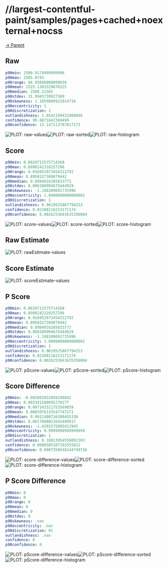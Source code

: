 
# //largest-contentful-paint/samples/pages+cached+noexternal+nocss

[→ Parent](../..)


## Raw


```yaml
p90min: 2500.9174999999996
p90max: 2585.8743
p90range: 84.95680000000038
p90mean: 2525.1383329670325
p90median: 2508.31565
p90stdev: 31.9945739927369
p90skewness: 1.1859880921014734
p90eccentricity: 1
p90discretization: 1
outlandishness: 1.0541199431908046
confidence: 90.8871842369499
p90confidence: 13.147213707817173

```

![PLOT: raw-values](./raw/values.svg)![PLOT: raw-sorted](./raw/sorted.svg)![PLOT: raw-histogram](./raw/histogram.svg)
## Score


```yaml
p90min: 0.8828712575714168
p90max: 0.8998242310257296
p90range: 0.016952973454312792
p90mean: 0.8950327389879442
p90median: 0.8984016285833772
p90stdev: 0.006388994675444929
p90skewness: -1.188109691735996
p90eccentricity: 1.0000000000000002
p90discretization: 1
outlandishness: 0.9619525867794253
confidence: 0.02308116213171174
p90confidence: 0.0026253663635356084

```

![PLOT: score-values](./score/values.svg)![PLOT: score-sorted](./score/sorted.svg)![PLOT: score-histogram](./score/histogram.svg)
## Raw Estimate

![PLOT: rawEstimate-values](./rawEstimate/values.svg)
## Score Estimate

![PLOT: scoreEstimate-values](./scoreEstimate/values.svg)
## P Score


```yaml
p90min: 0.8828712575714168
p90max: 0.8998242310257296
p90range: 0.016952973454312792
p90mean: 0.8950327389879442
p90median: 0.8984016285833772
p90stdev: 0.006388994675444929
p90skewness: -1.188109691735996
p90eccentricity: 1.0000000000000002
p90discretization: 1
outlandishness: 0.9619525867794253
confidence: 0.02308116213171174
p90confidence: 0.0026253663635356084

```

![PLOT: pScore-values](./pScore/values.svg)![PLOT: pScore-sorted](./pScore/sorted.svg)![PLOT: pScore-histogram](./pScore/histogram.svg)
## Score Difference


```yaml
p90min: -0.003802031058299682
p90max: 0.003341280695270177
p90range: 0.007143311753569859
p90mean: 0.0005976115547747271
p90median: 0.0011480716380455336
p90stdev: 0.0017888022643499917
p90skewness: -1.4291575895412945
p90eccentricity: 0.9999999999999999
p90discretization: 1
outlandishness: 0.18813954558091303
confidence: 0.0008585107193555812
p90confidence: 0.0007350548144749726

```

![PLOT: score-difference-values](./score-difference/values.svg)![PLOT: score-difference-sorted](./score-difference/sorted.svg)![PLOT: score-difference-histogram](./score-difference/histogram.svg)
## P Score Difference


```yaml
p90min: 0
p90max: 0
p90range: 0
p90mean: 0
p90median: 0
p90stdev: 0
p90skewness: .nan
p90eccentricity: .nan
p90discretization: 91
outlandishness: .nan
confidence: 0
p90confidence: 0

```

![PLOT: pScore-difference-values](./pScore-difference/values.svg)![PLOT: pScore-difference-sorted](./pScore-difference/sorted.svg)![PLOT: pScore-difference-histogram](./pScore-difference/histogram.svg)